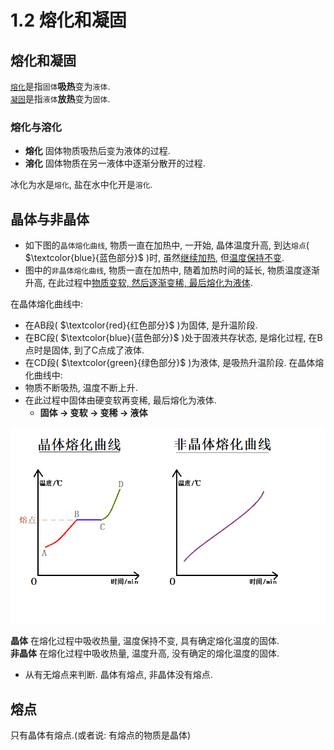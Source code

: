 # 1.2 熔化和凝固
## 熔化和凝固
<u>`熔化`</u>是指`固体`**吸热**变为`液体`.  
<u>`凝固`</u>是指`液体`**放热**变为`固体`.
### 熔化与溶化
- **熔化** 固体物质吸热后变为液体的过程.  
- **溶化** 固体物质在另一液体中逐渐分散开的过程.  

冰化为水是`熔化`, 盐在水中化开是`溶化`.
## 晶体与非晶体
- 如下图的`晶体熔化曲线`, 物质一直在加热中, 一开始, 晶体温度升高, 到达`熔点`( $\textcolor{blue}{蓝色部分}$ )时, 虽然<u>继续加热</u>, 但<u>温度保持不变</u>.  
- 图中的`非晶体熔化曲线`, 物质一直在加热中, 随着加热时间的延长, 物质温度逐渐升高, 在此过程中<u>物质变软, 然后逐渐变稀, 最后熔化为液体</u>.

在晶体熔化曲线中:  
- 在AB段( $\textcolor{red}{红色部分}$ )为固体, 是升温阶段.
- 在BC段( $\textcolor{blue}{蓝色部分}$ )处于固液共存状态, 是熔化过程, 在B点时是固体, 到了C点成了液体.
- 在CD段( $\textcolor{green}{绿色部分}$ )为液体, 是吸热升温阶段.
在晶体熔化曲线中:  
- 物质不断吸热, 温度不断上升.  
- 在此过程中固体由硬变软再变稀, 最后熔化为液体.
    - **固体 $\to$ 变软 $\to$ 变稀 $\to$ 液体**
  
![](晶体与非晶体熔化曲线.png)


**晶体** 在熔化过程中吸收热量, 温度保持不变, 具有确定熔化温度的固体.  
**非晶体** 在熔化过程中吸收热量, 温度升高, 没有确定的熔化温度的固体.

- 从有无熔点来判断. 晶体有熔点, 非晶体没有熔点.
## 熔点
只有晶体有熔点.(或者说: 有熔点的物质是晶体)  
